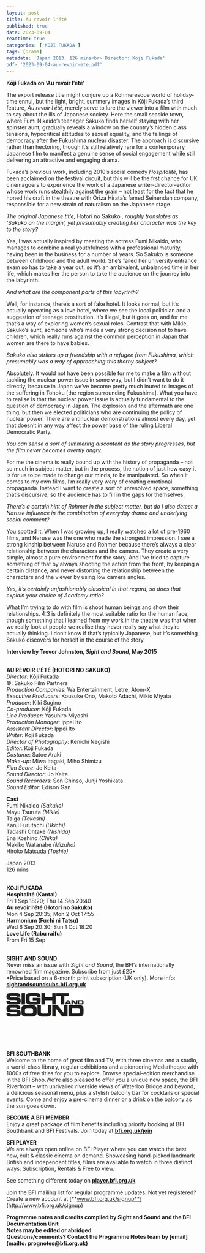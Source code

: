 ```yaml
---
layout: post
title: Au revoir l'été
published: true
date: 2023-09-04
readtime: true
categories: ['KOJI FUKADA']
tags: [Drama]
metadata: 'Japan 2013, 126 mins<br> Director: Kōji Fukada'
pdf: '2023-09-04-au-revoir-ete.pdf'
---
```


**Kōji Fukada on ‘Au revoir l’été’**

The export release title might conjure up a Rohmeresque world of holiday-time ennui, but the light, bright, summery images in Kōji Fukada’s third feature, _Au revoir l’été_, merely serve to lure the viewer into a film with much to say about the ills of Japanese society. Here the small seaside town, where Fumi Nikaido’s teenager Sakuko finds herself staying with her spinster aunt, gradually reveals a window on the country’s hidden class tensions, hypocritical attitudes to sexual equality, and the failings of democracy after the Fukushima nuclear disaster. The approach is discursive rather than hectoring, though it’s still relatively rare for a contemporary Japanese film to manifest a genuine sense of social engagement while still delivering an attractive and engaging drama.

Fukada’s previous work, including 2010’s social comedy _Hospitalité_, has been acclaimed on the festival circuit, but this will be the frst chance for UK cinemagoers to experience the work of a Japanese writer-director-editor whose work runs stealthily against the grain – not least for the fact that he honed his craft in the theatre with Oriza Hirata’s famed Seinendan company, responsible for a new strain of naturalism on the Japanese stage.

_The original Japanese title,_ Hotori no Sakuko _, roughly translates as ‘Sakuko on the margin’, yet presumably creating her character was the key to the story?_

Yes, I was actually inspired by meeting the actress Fumi Nikaido, who manages to combine a real youthfulness with a professional maturity, having been in the business for a number of years. So Sakuko is someone between childhood and the adult world. She’s failed her university entrance exam so has to take a year out, so it’s an ambivalent, unbalanced time in her life, which makes her the person to take the audience on the journey into the labyrinth.

_And what are the component parts of this labyrinth?_

Well, for instance, there’s a sort of fake hotel. It looks normal, but it’s actually operating as a love hotel, where we see the local politician and a suggestion of teenage prostitution. It’s illegal, but it goes on, and for me that’s a way of exploring women’s sexual roles. Contrast that with Mikie, Sakuko’s aunt, someone who’s made a very strong decision not to have children, which really runs against the common perception in Japan that women are there to have babies.

_Sakuko also strikes up a friendship with a refugee from Fukushima, which presumably was a way of approaching this thorny subject?_

Absolutely. It would not have been possible for me to make a film without tackling the nuclear power issue in some way, but I didn’t want to do it directly, because in Japan we’ve become pretty much inured to images of the suffering in Tohoku [the region surrounding Fukushima]. What you have to realise is that the nuclear power issue is actually fundamental to the question of democracy in Japan. The explosion and the aftermath are one thing, but then we elected politicians who are continuing the policy of nuclear power. There are antinuclear demonstrations almost every day, yet that doesn’t in any way affect the power base of the ruling Liberal Democratic Party.

_You can sense a sort of simmering discontent as the story progresses, but the film never becomes overtly angry._

For me the cinema is really bound up with the history of propaganda – not so much in subject matter, but in the process, the notion of just how easy it is for us to be made to change our minds, to be manipulated. So when it comes to my own films, I’m really very wary of creating emotional propaganda. Instead I want to create a sort of unresolved space, something that’s discursive, so the audience has to fill in the gaps for themselves.

_There’s a certain hint of Rohmer in the subject matter, but do I also detect a Naruse influence in the combination of everyday drama and underlying social comment?_

You spotted it. When I was growing up, I really watched a lot of pre-1960 films, and Naruse was the one who made the strongest impression. I see a strong kinship between Naruse and Rohmer because there’s always a clear relationship between the characters and the camera. They create a very simple, almost a pure environment for the story. And I’ve tried to capture something of that by always shooting the action from the front, by keeping a certain distance, and never distorting the relationship between the characters and the viewer by using low camera angles.

_Yes, it’s certainly unfashionably classical in that regard, so does that explain your choice of Academy ratio?_

What I’m trying to do with film is shoot human beings and show their relationships. 4:3 is definitely the most suitable ratio for the human face, though something that I learned from my work in the theatre was that when we really look at people we realise they never really say what they’re actually thinking. I don’t know if that’s typically Japanese, but it’s something Sakuko discovers for herself in the course of the story.

**Interview by Trevor Johnston, _Sight and Sound_, May 2015**
<br><br>

**AU REVOIR L’ÉTÉ (HOTORI NO SAKUKO)**  
_Director_: Kōji Fukada  
©: Sakuko Film Partners  
_Production Companies_:  Wa Entertainment, Letre, Atom-X  
_Executive Producers_: Kousuke Ono,  Makoto Adachi, Mikio Miyata  
_Producer_: Kiki Sugino  
_Co-producer_: Kōji Fukada  
_Line Producer_: Yasuhiro Miyoshi  
_Production Manager_: Ippei Ito  
_Assistant Director_: Ippei Ito  
_Writer_: Kōji Fukada  
_Director of Photography_: Kenichi Negishi  
_Editor_: Kōji Fukada  
_Costume_: Satoe Araki  
_Make-up_: Miwa Itagaki, Miho Shimizu  
_Film Score_: Jo Keita  
_Sound Director_: Jo Keita  
_Sound Recorders_: Son Chinso, Junji Yoshikata  
_Sound Editor_: Edison Gan

**Cast**  
Fumi Nikaido _(Sakuko)_  
Mayu Tsuruta _(Mikie)_  
Taiga _(Takashi)_  
Kanji Furutachi _(Ukichi)_  
Tadashi Ohtake _(Nishida)_  
Ena Koshino _(Chika)_  
Makiko Watanabe _(Mizuho)_  
Hiroko Matsuda _(Toshie)_

Japan 2013  
126 mins
<br><br>

**KOJI FUKADA**<br>
**Hospitalité (Kantai)**<br>
Fri 1 Sep 18:20; Thu 14 Sep 20:40<br>
**Au revoir l’été (Hotori no Sakuko)**<br>
Mon 4 Sep 20:35; Mon 2 Oct 17:55<br>
**Harmonium (Fuchi ni Tatsu)**<br>
Wed 6 Sep 20:30; Sun 1 Oct 18:20<br>
**Love Life (Rabu raifu)**<br>
From Fri 15 Sep<br>
<br>

**SIGHT AND SOUND**<br>
Never miss an issue with _Sight and Sound_, the BFI’s internationally renowned film magazine. Subscribe from just £25*<br>
*Price based on a 6-month print subscription (UK only). More info: [**sightandsoundsubs.bfi.org.uk**](https://sightandsoundsubs.bfi.org.uk/subscribe)

<img style="float: left;" src="/img/sight-and-sound.jpg" width="40%" height="40%"><br><br><br><br><br><br><br><br>

**BFI SOUTHBANK**  
Welcome to the home of great film and TV, with three cinemas and a studio, a world-class library, regular exhibitions and a pioneering Mediatheque with 1000s of free titles for you to explore. Browse special-edition merchandise in the BFI Shop.We&#39;re also pleased to offer you a unique new space, the BFI Riverfront – with unrivalled riverside views of Waterloo Bridge and beyond, a delicious seasonal menu, plus a stylish balcony bar for cocktails or special events. Come and enjoy a pre-cinema dinner or a drink on the balcony as the sun goes down.  

**BECOME A BFI MEMBER**  
Enjoy a great package of film benefits including priority booking at BFI Southbank and BFI Festivals. Join today at [**bfi.org.uk/join**](http://www.bfi.org.uk/join)  

**BFI PLAYER**  
 We are always open online on BFI Player where you can watch the best new, cult &amp; classic cinema on demand. Showcasing hand-picked landmark British and independent titles, films are available to watch in three distinct ways: Subscription, Rentals &amp; Free to view.  

See something different today on [**player.bfi.org.uk**](https://player.bfi.org.uk)  

Join the BFI mailing list for regular programme updates. Not yet registered? Create a new account at [**www.bfi.org.uk/signup**](http://www.bfi.org.uk/signup)

**Programme notes and credits compiled by Sight and Sound and the BFI Documentation Unit  
Notes may be edited or abridged  
Questions/comments? Contact the Programme Notes team by [email](mailto: prognotes@bfi.org.uk)**

<!--stackedit_data:
eyJoaXN0b3J5IjpbMTY1NDE2OTkxMV19
-->
